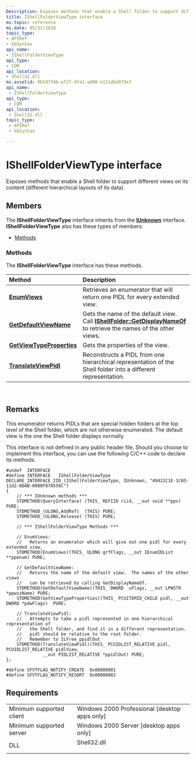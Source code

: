 ```yaml
---
Description: Exposes methods that enable a Shell folder to support different views on its content (different hierarchical layouts of its data).
title: IShellFolderViewType interface
ms.topic: reference
ms.date: 05/31/2018
topic_type: 
- APIRef
- kbSyntax
api_name: 
- IShellFolderViewType
api_type: 
- COM
api_location: 
- Shell32.dll
ms.assetid: 9b597f6b-ef27-4fa1-ad00-e131dbd979e7
api_name: 
 - IShellFolderViewType
api_type: 
 - COM
api_location: 
 - Shell32.dll
topic_type: 
 - APIRef
 - kbSyntax

---
```


# IShellFolderViewType interface

Exposes methods that enable a Shell folder to support different views on its content (different hierarchical layouts of its data).

## Members

The **IShellFolderViewType** interface inherits from the [**IUnknown**](/windows/win32/api/unknwn/nn-unknwn-iunknown) interface. **IShellFolderViewType** also has these types of members:

-   [Methods](#methods)

### Methods

The **IShellFolderViewType** interface has these methods.



| Method                                                                      | Description                                                                                                                                                          |
|:----------------------------------------------------------------------------|:---------------------------------------------------------------------------------------------------------------------------------------------------------------------|
| [**EnumViews**](ishellfolderviewtype-enumviews.md)                         | Retrieves an enumerator that will return one PIDL for every extended view.<br/>                                                                                |
| [**GetDefaultViewName**](ishellfolderviewtype-getdefaultviewname.md)       | Gets the name of the default view. Call [**IShellFolder::GetDisplayNameOf**](/windows/desktop/api/shobjidl_core/nf-shobjidl_core-ishellfolder-getdisplaynameof) to retrieve the names of the other views.<br/> |
| [**GetViewTypeProperties**](ishellfolderviewtype-getviewtypeproperties.md) | Gets the properties of the view.<br/>                                                                                                                          |
| [**TranslateViewPidl**](ishellfolderviewtype-translateviewpidl.md)         | Reconstructs a PIDL from one hierarchical representation of the Shell folder into a different representation.<br/>                                             |



 

## Remarks

This enumerator returns PIDLs that are special hidden folders at the top level of the Shell folder, which are not otherwise enumerated. The default view is the one the Shell folder displays normally.

This interface is not defined in any public header file. Should you choose to implement this interface, you can use the following C/C++ code to declare its methods.


```
#undef  INTERFACE
#define INTERFACE   IShellFolderViewType
DECLARE_INTERFACE_IID_(IShellFolderViewType, IUnknown, "49422C1E-1C03-11d2-8DAB-0000F87A556C")
{
    // *** IUnknown methods ***
    STDMETHOD(QueryInterface) (THIS_ REFIID riid, __out void **ppv) PURE;
    STDMETHOD_(ULONG,AddRef)  (THIS) PURE;
    STDMETHOD_(ULONG,Release) (THIS) PURE;

    // *** IShellFolderViewType Methods ***

    // EnumViews:
    //   Returns an enumerator which will give out one pidl for every extended view.
    STDMETHOD(EnumViews)(THIS_ ULONG grfFlags, __out IEnumIDList **ppenum) PURE;

    // GetDefaultViewName:
    //   Returns the name of the default view.  The names of the other views
    //   can be retrieved by calling GetDisplayNameOf.
    STDMETHOD(GetDefaultViewName)(THIS_ DWORD  uFlags, __out LPWSTR *ppwszName) PURE;
    STDMETHOD(GetViewTypeProperties)(THIS_ PCUITEMID_CHILD pidl, __out DWORD *pdwFlags)  PURE;

    // TranslateViewPidl:
    //   Attempts to take a pidl represented in one hierarchical representation of
    //   the Shell folder, and find it in a different representation.
    //   pidl should be relative to the root folder.
    //   Remember to ILFree ppidlOut
    STDMETHOD(TranslateViewPidl)(THIS_ PCUIDLIST_RELATIVE pidl, PCUIDLIST_RELATIVE pidlView,
              __out PIDLIST_RELATIVE *ppidlOut) PURE;
};

#define SFVTFLAG_NOTIFY_CREATE  0x00000001
#define SFVTFLAG_NOTIFY_RESORT  0x00000002
```



## Requirements



|                                     |                                                                                        |
|-------------------------------------|----------------------------------------------------------------------------------------|
| Minimum supported client<br/> | Windows 2000 Professional \[desktop apps only\]<br/>                             |
| Minimum supported server<br/> | Windows 2000 Server \[desktop apps only\]<br/>                                   |
| DLL<br/>                      | <dl> <dt>Shell32.dll</dt> </dl> |



 

 